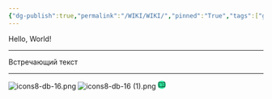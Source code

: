 ```yaml
---
{"dg-publish":true,"permalink":"/WIKI/WIKI/","pinned":"True","tags":["gardenEntry"]}
---
```


Hello, World!
___
Встречающий текст


___
![icons8-db-16.png](/img/user/icons8-db-16.png)
![icons8-db-16 (1).png](/img/user/icons8-db-16%20(1).png)
<svg xmlns="http://www.w3.org/2000/svg" xmlns:xlink="http://www.w3.org/1999/xlink" viewBox="0,0,256,256" width="16px" height="16px" fill-rule="nonzero"><g transform=""><g fill="#33f0a5" fill-rule="nonzero" stroke="none" stroke-width="1" stroke-linecap="butt" stroke-linejoin="miter" stroke-miterlimit="10" stroke-dasharray="" stroke-dashoffset="0" font-family="none" font-weight="none" font-size="none" text-anchor="none" style="mix-blend-mode: normal"><path d="M128,256c-70.69245,0 -128,-57.30755 -128,-128v0c0,-70.69245 57.30755,-128 128,-128v0c70.69245,0 128,57.30755 128,128v0c0,70.69245 -57.30755,128 -128,128z" id="shape"></path></g><g fill="#000000" fill-rule="nonzero" stroke="none" stroke-width="1" stroke-linecap="butt" stroke-linejoin="miter" stroke-miterlimit="10" stroke-dasharray="" stroke-dashoffset="0" font-family="none" font-weight="none" font-size="none" text-anchor="none" style="mix-blend-mode: normal"><g transform="scale(2.56,2.56)"><path d="M85.58984,13c-0.14545,-0.00344 -0.29084,0.00901 -0.43359,0.03711c-13.07039,2.52439 -24.01529,6.60473 -33.09375,12.05859c-5.231,-5.94649 -14.68627,-8.17826 -22.98437,-9.24219c-4.48197,-0.57465 -8.68675,-0.75597 -11.77148,-0.79492c-3.08473,-0.03896 -5.05078,0.06445 -5.05078,0.06445c-0.53613,0.02856 -1.03827,0.27145 -1.39347,0.67404c-0.3552,0.40259 -0.53365,0.93108 -0.4952,1.46659l0.42969,6.00586l-4.63281,-0.77148c-0.06578,-0.01119 -0.13252,-0.01577 -0.19922,-0.01367c-0.54615,0.01916 -0.9758,0.47316 -0.96484,1.01953c0.45281,21.87019 2.15794,42.14956 5.31641,60.5957c0.04937,0.28758 0.22187,0.53925 0.47227,0.68904c0.2504,0.14979 0.55373,0.18276 0.83047,0.09025c7.69823,-2.55809 18.70544,-3.74891 33.79297,-3.14453c0.08698,0.50037 0.22978,1.10209 0.5918,1.72656c0.79533,1.37193 2.59763,2.66144 5.63867,2.5293c3.01067,-0.13083 4.91398,-1.33928 5.97266,-2.55469c0.54271,-0.62306 0.8706,-1.24494 1.06836,-1.71875c11.40856,-0.86767 23.18949,-1.2155 32.01367,0.02344c0.5429,0.07685 1.04646,-0.29776 1.12891,-0.83984c3.01037,-19.57796 4.11673,-38.82385 2.12695,-57.52148c-0.02907,-0.27425 -0.17011,-0.52432 -0.38976,-0.6911c-0.21965,-0.16677 -0.49842,-0.23544 -0.7704,-0.18976l-4.98047,0.82813c-0.06929,-2.78525 -0.15711,-5.58561 -0.2793,-8.41211c-0.04483,-1.04927 -0.89353,-1.88517 -1.94336,-1.91406zM83.56445,17.51367c0.70631,18.71459 0.24831,36.52711 -0.99023,53.74414c-1.56542,-0.09412 -3.09387,-0.14232 -4.59961,-0.16406l0.96875,-1.45508c0.21303,-0.30982 0.23428,-0.71295 0.05502,-1.04346c-0.17927,-0.33051 -0.52876,-0.53254 -0.90463,-0.52295c-0.33031,0.00845 -0.63514,0.1795 -0.81445,0.45703l-1.71289,2.57031c-1.33154,0.0147 -2.64329,0.05652 -3.93359,0.12695l1.98242,-2.69336c0.22713,-0.30007 0.26657,-0.70225 0.10207,-1.04073c-0.1645,-0.33848 -0.50509,-0.55596 -0.88137,-0.56279c-0.32924,-0.00615 -0.64041,0.15016 -0.83203,0.41797l-2.98828,4.0625c-1.11701,0.09483 -2.22399,0.20593 -3.31445,0.3418l1.63867,-3.28125c0.16492,-0.3182 0.14697,-0.70032 -0.04706,-1.00165c-0.19403,-0.30133 -0.53447,-0.4758 -0.89239,-0.45733c-0.36508,0.01873 -0.69085,0.23517 -0.84961,0.56445l-2.11914,4.24219c-0.04008,0.08101 -0.06898,0.16708 -0.08594,0.25586c-1.34645,0.20677 -2.67861,0.43953 -3.99219,0.70703l1.625,-3.25c0.16492,-0.3182 0.14697,-0.70032 -0.04706,-1.00165c-0.19403,-0.30133 -0.53447,-0.4758 -0.89239,-0.45733c-0.36508,0.01873 -0.69085,0.23517 -0.84961,0.56445l-2.35742,4.71094c-1.06738,0.25156 -2.12629,0.52443 -3.17773,0.81445c-0.01733,-13.41443 -0.12794,-27.22292 -1.05664,-44.37109c-0.00401,-0.091 -0.02044,-0.18103 -0.04883,-0.26758c0.14113,-0.07389 0.27292,-0.16438 0.39258,-0.26953c8.29201,-5.19404 18.44306,-9.14727 30.62305,-11.74023zM16.71875,19.05859c0.98195,-0.00256 2.1842,0.0213 3.51758,0.07227l3.98242,6.9707c0.17723,0.31054 0.50666,0.50293 0.86421,0.5047c0.35754,0.00177 0.68887,-0.18735 0.86917,-0.49611c0.1803,-0.30876 0.18216,-0.69026 0.0049,-1.00078l-3.33984,-5.84375c1.01147,0.06477 2.01864,0.1293 3.16211,0.24219l2.69336,4.49023c0.18148,0.31133 0.51641,0.50095 0.87674,0.49637c0.36033,-0.00458 0.69033,-0.20266 0.86383,-0.5185c0.1735,-0.31584 0.16368,-0.7006 -0.02573,-1.00717l-1.9082,-3.17969c0.09881,0.01236 0.1895,0.02044 0.28906,0.0332c8.54982,1.0962 17.84315,3.896 21.38281,9.03711c0.17873,0.26911 0.41998,0.49093 0.70313,0.64648c-0.04384,0.12665 -0.06177,0.26082 -0.05273,0.39453c0.93018,17.17554 1.03434,30.98437 1.05078,44.44531c-2.20707,-0.32665 -4.3839,-0.5947 -6.53125,-0.80469l1.41406,-1.69531c0.25758,-0.29922 0.31502,-0.72199 0.1466,-1.07908c-0.16842,-0.3571 -0.53117,-0.58169 -0.9259,-0.57326c-0.29498,0.00586 -0.57231,0.14167 -0.75781,0.37109l-2.30078,2.76172c-1.04736,-0.08161 -2.09423,-0.15997 -3.12695,-0.21289l1.25977,-2.52148c0.16492,-0.3182 0.14697,-0.70032 -0.04706,-1.00165c-0.19403,-0.30133 -0.53447,-0.4758 -0.89239,-0.45733c-0.36508,0.01873 -0.69085,0.23517 -0.84961,0.56445l-1.66992,3.3418c-1.31604,-0.04156 -2.62049,-0.06112 -3.91211,-0.05469l2.03125,-3.38672c0.18825,-0.30475 0.19914,-0.68691 0.02855,-1.00189c-0.1706,-0.31498 -0.49662,-0.51466 -0.85472,-0.5235c-0.36492,-0.0086 -0.70553,0.1823 -0.88867,0.49805l-2.66406,4.43945c-1.42406,0.03988 -2.8331,0.10873 -4.22656,0.20898l1.27344,-3.81836c0.10654,-0.30479 0.05938,-0.64227 -0.12664,-0.90618c-0.18601,-0.26391 -0.48799,-0.42178 -0.81086,-0.4239c-0.43855,-0.00341 -0.82815,0.27929 -0.96094,0.69727l-1.55078,4.65039c-2.12005,0.2034 -4.21484,0.45641 -6.26172,0.80469l-0.01758,-0.24609l5.24414,-5.24609c0.29576,-0.28749 0.38469,-0.72707 0.22393,-1.10691c-0.16075,-0.37985 -0.53821,-0.62204 -0.9505,-0.60988c-0.2598,0.00774 -0.50638,0.11632 -0.6875,0.30273l-4.01953,4.01953l-0.23437,-3.29883l2.48633,-2.48828c0.29576,-0.28749 0.38469,-0.72707 0.22393,-1.10691c-0.16075,-0.37985 -0.53821,-0.62204 -0.9505,-0.60988c-0.2598,0.00774 -0.50638,0.11632 -0.6875,0.30273l-1.26172,1.26172l-3.30859,-46.30273c0.57039,-0.01617 1.3131,-0.03282 2.21094,-0.03516zM79.34961,21.37109c-0.42614,-0.05269 -0.86184,0.14847 -1.08984,0.54297c-0.304,0.526 -0.12366,1.20086 0.40234,1.50586c0.527,0.304 1.20186,0.1227 1.50586,-0.4043c0.304,-0.527 0.1217,-1.19991 -0.4043,-1.50391c-0.13175,-0.076 -0.27202,-0.12306 -0.41406,-0.14062zM72.48633,24.55273c-0.42614,-0.05292 -0.86184,0.14772 -1.08984,0.54297c-0.304,0.526 -0.1217,1.19991 0.4043,1.50391c0.527,0.304 1.19991,0.12366 1.50391,-0.40234c0.304,-0.527 0.12366,-1.20186 -0.40234,-1.50586c-0.13175,-0.076 -0.27397,-0.12103 -0.41602,-0.13867zM92.0332,24.65234c1.78553,17.85047 0.76116,36.25162 -2.06641,55.01367c-9.15306,-1.14998 -20.80457,-0.79274 -32.08203,0.08594c-0.44487,0.03458 -0.81301,0.35969 -0.90234,0.79688c0,0 -0.13867,0.72888 -0.875,1.57422c-0.73633,0.84534 -2.01545,1.75897 -4.55078,1.86914c-2.50495,0.10885 -3.35309,-0.72389 -3.82227,-1.5332c-0.46917,-0.80931 -0.4375,-1.65625 -0.4375,-1.65625c0.0143,-0.26659 -0.07858,-0.52784 -0.25797,-0.72557c-0.17939,-0.19773 -0.43039,-0.31553 -0.69711,-0.32716c-15.03757,-0.66695 -26.08259,0.44492 -34.21289,2.93555c-2.96573,-17.6968 -4.60652,-37.10716 -5.08594,-58.01367l3.90039,0.65039l3.66602,51.32813c0.04108,0.57263 0.32623,1.10001 0.7829,1.44793c0.45667,0.34792 1.04082,0.48284 1.60381,0.37043c10.54894,-2.10609 22.37962,-2.03141 35.35156,0.01367c0.02662,0.00379 0.05332,0.00705 0.08008,0.00977c0.32732,0.04276 0.66013,0.00384 0.96875,-0.11328c9.38523,-2.75208 19.07523,-4.0142 30.91602,-3.05859c0.53079,0.04304 1.05683,-0.12735 1.46157,-0.47344c0.40474,-0.34608 0.65477,-0.83928 0.69468,-1.37031c1.1656,-15.48535 1.72243,-31.45474 1.38086,-48.12695zM80.32813,27.73438c-0.42614,-0.05269 -0.86184,0.14652 -1.08984,0.54102c-0.304,0.527 -0.12466,1.20186 0.40234,1.50586c0.527,0.304 1.20186,0.12466 1.50586,-0.40234c0.304,-0.527 0.1217,-1.20186 -0.4043,-1.50586c-0.13175,-0.076 -0.27202,-0.12111 -0.41406,-0.13867zM20.80859,30.9668c-0.53459,0.01774 -0.96059,0.45297 -0.96687,0.98782c-0.00627,0.53485 0.4094,0.97996 0.94343,1.01023c10.53664,0.65206 17.72539,3.13094 22.87695,6.22266c0.30657,0.1894 0.69133,0.19923 1.00717,0.02573c0.31584,-0.1735 0.51392,-0.5035 0.5185,-0.86383c0.00458,-0.36033 -0.18504,-0.69526 -0.49637,-0.87674c-5.45244,-3.27228 -12.98984,-5.83596 -23.7832,-6.50391c-0.03315,-0.00231 -0.06639,-0.00296 -0.09961,-0.00195zM75.9668,30.9668c-8.01124,0.18124 -13.18463,2.05164 -17.42383,4.36523c-0.32685,0.16404 -0.5381,0.49339 -0.55089,0.85887c-0.01279,0.36548 0.17493,0.7088 0.48951,0.89528c0.31458,0.18648 0.70587,0.18639 1.02037,-0.00024c4.0428,-2.20641 8.78501,-3.94438 16.50977,-4.11914c0.55228,-0.0124 0.98994,-0.47018 0.97754,-1.02246c-0.0124,-0.55228 -0.47018,-0.98994 -1.02246,-0.97754zM74.93359,39.83203c-0.05698,0.00036 -0.11383,0.00559 -0.16992,0.01563c-6.51139,1.09265 -12.17021,2.81077 -17.19727,4.98828c-0.32807,0.14193 -0.55547,0.44813 -0.59652,0.80322c-0.04105,0.35509 0.1105,0.70509 0.39753,0.91813c0.28703,0.21303 0.66593,0.25672 0.99391,0.11459c4.87694,-2.11249 10.37377,-3.78421 16.73438,-4.85156c0.51783,-0.08055 0.88566,-0.54717 0.84308,-1.06949c-0.04259,-0.52232 -0.48115,-0.92319 -1.00519,-0.91879zM23.27734,39.83984c-0.80117,0.01668 -1.60492,0.05786 -2.4082,0.12305c-0.36597,0.01589 -0.69397,0.2306 -0.85496,0.55965c-0.16098,0.32905 -0.12919,0.71978 0.08288,1.01848c0.21207,0.29869 0.57046,0.45755 0.93419,0.41406c6.09377,-0.49451 12.33361,0.57063 16.33594,2.57227c0.49404,0.24702 1.09478,0.04677 1.3418,-0.44727c0.24702,-0.49404 0.04677,-1.09478 -0.44727,-1.3418c-3.35976,-1.68028 -7.84843,-2.69481 -12.59375,-2.87695c-0.79089,-0.03036 -1.58946,-0.03817 -2.39062,-0.02148zM80.21484,47.93164c-0.09007,0.00229 -0.17942,0.01675 -0.26562,0.04297c-5.11329,1.50249 -8.54779,1.95457 -11.68555,2.47266c-3.13776,0.51809 -5.9985,1.11584 -9.67578,2.88867c-0.32213,0.1552 -0.53697,0.47048 -0.56357,0.82706c-0.0266,0.35658 0.1391,0.70025 0.43464,0.90151c0.29554,0.20127 0.67602,0.22954 0.99807,0.07416c3.47471,-1.67517 6.04307,-2.20859 9.13281,-2.71875c3.08974,-0.51016 6.68111,-0.98488 11.92383,-2.52539c0.48691,-0.136 0.79576,-0.61397 0.71967,-1.11375c-0.07609,-0.49979 -0.51318,-0.8642 -1.0185,-0.84914zM24.07227,50.24219c-0.94776,-0.01332 -1.86905,-0.005 -2.75,0.02148c-0.35736,0.01068 -0.68187,0.21124 -0.85122,0.52611c-0.16935,0.31487 -0.15781,0.69618 0.03028,1.00023c0.18809,0.30405 0.52413,0.48462 0.88149,0.47366c6.78837,-0.2041 16.28674,0.93263 21.21875,3.89258c0.30657,0.1894 0.69133,0.19923 1.00717,0.02573c0.31584,-0.1735 0.51392,-0.5035 0.5185,-0.86383c0.00458,-0.36033 -0.18504,-0.69526 -0.49637,-0.87674c-4.96299,-2.97854 -12.9243,-4.10599 -19.55859,-4.19922zM77.03125,57.47852c-0.02348,0.00048 -0.04693,0.00178 -0.07031,0.00391c-5.26337,0.47421 -11.3535,1.92608 -18.26172,4.29297c-0.52262,0.17906 -0.80113,0.74789 -0.62207,1.27051c0.17906,0.52262 0.74789,0.80113 1.27051,0.62207c6.80379,-2.33111 12.75633,-3.73957 17.79297,-4.19336c0.53727,-0.04745 0.94012,-0.51239 0.91061,-1.05094c-0.02951,-0.53855 -0.48075,-0.95669 -1.01999,-0.94515zM24.60938,58.68945c-1.01923,-0.01753 -2.02214,-0.01744 -2.99805,0.00195c-0.55228,0.01079 -0.99126,0.46725 -0.98047,1.01953c0.01079,0.55228 0.46725,0.99126 1.01953,0.98047c7.59077,-0.15085 17.12979,0.94899 22.1543,2.95898c0.33181,0.13298 0.70935,0.07882 0.9904,-0.14206c0.28105,-0.22089 0.42289,-0.57494 0.3721,-0.92878c-0.0508,-0.35383 -0.28652,-0.65368 -0.61836,-0.78658c-4.88206,-1.95301 -12.80486,-2.9808 -19.93945,-3.10352z"></path></g></g></g></svg>
